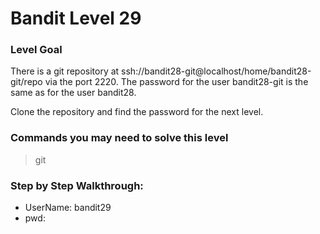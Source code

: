 # Bandit Level 29

### Level Goal
There is a git repository at ssh://bandit28-git@localhost/home/bandit28-git/repo via the port 2220. The password for the user bandit28-git is the same as for the user bandit28.

Clone the repository and find the password for the next level.

### Commands you may need to solve this level
> git 

### Step by Step Walkthrough:



* UserName: bandit29
* pwd: 